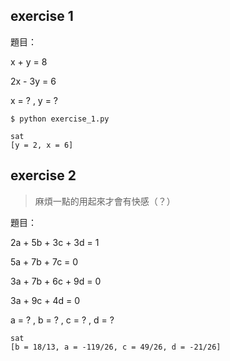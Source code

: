 ## exercise 1

題目：

x + y = 8

2x - 3y = 6


x = ? , y = ?


```
$ python exercise_1.py
```


```
sat
[y = 2, x = 6]
```

## exercise 2

> 麻煩一點的用起來才會有快感（？）

題目：

2a + 5b + 3c + 3d = 1

5a + 7b + 7c = 0

3a + 7b + 6c + 9d = 0

3a + 9c + 4d = 0

a = ? , b = ? , c = ? , d = ?

```
sat
[b = 18/13, a = -119/26, c = 49/26, d = -21/26]
```
